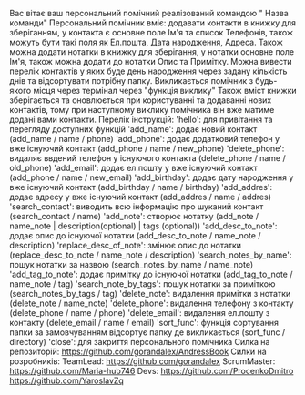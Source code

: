 Вас вітає ваш персональний помічний реалізований командою " Назва команди"
Персональний помічник вміє: додавати контакти в книжку для зберіганням, у контакта є основне поле Ім'я та список Телефонів,
також можуть бути такі поля як Ел.пошта, Дата народження, Адреса. Також можна додати нотатки в книжку для зберігання, у нотатки основне поле Ім'я,
також можна додати до нотатки Опис та Примітку. Можна вивести перелік контактів у яких буде день народження через задану кількість днів та
відсортувати потрібну папку.
Викликається помічник з будь-якого місця через термінал через "функція виклику"
Також вміст книжки зберігається та оновлюється при користуванні та додаванні нових контактів,
тому при наступному виклику помічника він вже матиме додані вами контакти.
Перелік інструкцій:
'hello': для привітання та перегляду доступних функцій
'add_name': додає новий контакт (add_name / name / phone)
'add_phone': додає додатковий телефон у вже існуючий контакт (add_phone / name / new_phone)
'delete_phone': видаляє ввдений телефон у існуючого контакта (delete_phone / name / old_phone)
'add_email': додає ел.пошту у вже існуючий контакт (add_phone / name / new_email)
'add_birthday': додає дату народження у вже існуючий контакт (add_birthday / name / birthday)
'add_addres': додає адресу у вже існуючий контакт (add_addres / name / addres)
'search_contact': виводить всю інформацію про шуканий контакт (search_contact / name)
'add_note': створює нотатку (add_note / name_note | description(optional) | tags (optional))
'add_desc_to_note': додає опис до існуючої нотатки (add_desc_to_note / name_note / description)
'replace_desc_of_note': змінює опис до нотатки (replace_desc_to_note / name_note / description)
'search_notes_by_name': пошук нотатки за назвою (search_notes_by_name / name_note)
'add_tag_to_note': додає примітку до існуючої нотатки (add_tag_to_note / name_note / tag)
'search_note_by_tags': пошук нотатки за приміткою (search_notes_by_tags / tag)
'delete_note': видалення примітки з нотатки (delete_note / name_note)
'delete_phone': видалення телефону з контакту (delete_phone / name / phone)
'delete_email': видалення ел.пошту з контакту (delete_email / name / email)
'sort_func': функція сортування папки за замовчуванням відсортує папку де викликається (sort_func / directory)
'close': для закриття персонального помічника
Силка на репозиторій:
https://github.com/gorandalex/AndressBook
Силки на розробників:
TeamLead: https://github.com/gorandalex
ScrumMaster: https://github.com/Maria-hub746
Devs: 
https://github.com/ProcenkoDmitro
https://github.com/YaroslavZq